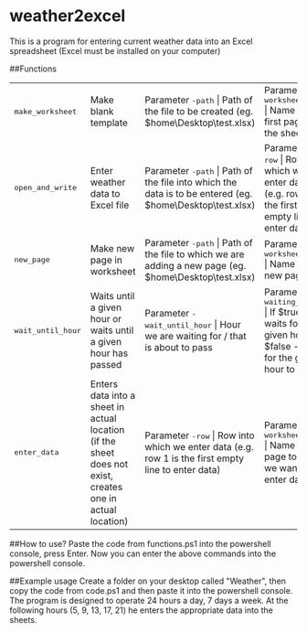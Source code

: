 # weather2excel
This is a program for entering current weather data into an 
Excel spreadsheet (Excel must be installed on your computer)

##Functions
<table> 
  <tr>
    <td><tt>make_worksheet</tt></td>
        <td>Make blank template</td>
          <td>Parameter <tt>-path</tt> | Path of the file to be created (eg. $home\Desktop\test.xlsx)</td>
	     <td>Parameter <tt>-worksheet_name</tt> | Name of the first page of the sheet</td>
  </tr>
  <tr>
    <td><tt>open_and_write</tt></td>
        <td>Enter weather data to Excel file</td>
          <td>Parameter <tt>-path</tt> | Path of the file into which the data is to be entered (eg. $home\Desktop\test.xlsx)</td>
	     <td>Parameter <tt>-row</tt> | Row into which we enter data (e.g. row 1 is the first empty line to enter data)</td>
	        <td>Parameter <tt>-worksheet_name</tt> | Name of the page to which we want to enter data</td>
	           <td>Parameter <tt>-APIKey</tt> | Your API key</td>
	              <td>Parameter <tt>-City</tt> | City you want to enter weather data from</td>
  </tr>
  <tr>
    <td><tt>new_page</tt></td>
        <td>Make new page in worksheet</td>
          <td>Parameter <tt>-path</tt> | Path of the file to which we are adding a new page (eg. $home\Desktop\test.xlsx)</td>
	     <td>Parameter <tt>-worksheet_name</tt> | Name of the new page</td>
  </tr>
 <tr>
    <td><tt>wait_until_hour</tt></td>
        <td>Waits until a given hour or waits until a given hour has passed</td>
          <td>Parameter <tt>-wait_until_hour</tt> | Hour we are waiting for / that is about to pass</td>
	     <td>Parameter <tt>-waiting_until</tt> | If $true - waits for a given hour | If $false - waits for the given hour to pass</td>
  </tr>
  <tr>
    <td><tt>enter_data</tt></td>
        <td>Enters data into a sheet in actual location (if the sheet does not exist, creates one in actual location)</td>
          <td>Parameter <tt>-row</tt> | Row into which we enter data (e.g. row 1 is the first empty line to enter data)</td>
	     <td>Parameter <tt>-worksheet_name</tt> | Name of the page to which we want to enter data</td>
  </tr>
</table>

##How to use?
Paste the code from functions.ps1 into the powershell console, press Enter. 
Now you can enter the above commands into the powershell console.

##Example usage
Create a folder on your desktop called "Weather", then copy the code from code.ps1 and then paste it into the powershell console.
The program is designed to operate 24 hours a day, 7 days a week. At the following hours (5, 9, 13, 17, 21) he enters the appropriate data into the sheets.
